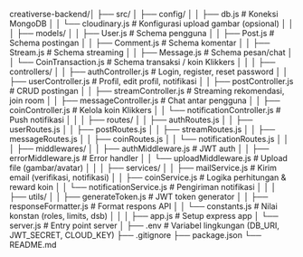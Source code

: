 creativerse-backend/│
├── src/
│   ├── config/
│   │   ├── db.js                  # Koneksi MongoDB
│   │   └── cloudinary.js          # Konfigurasi upload gambar (opsional)
│   │
│   ├── models/
│   │   ├── User.js                # Schema pengguna
│   │   ├── Post.js                # Schema postingan
│   │   ├── Comment.js             # Schema komentar
│   │   ├── Stream.js              # Schema streaming
│   │   ├── Message.js             # Schema pesan/chat
│   │   └── CoinTransaction.js     # Schema transaksi / koin Klikkers
│   │
│   ├── controllers/
│   │   ├── authController.js      # Login, register, reset password
│   │   ├── userController.js      # Profil, edit profil, notifikasi
│   │   ├── postController.js      # CRUD postingan
│   │   ├── streamController.js    # Streaming rekomendasi, join room
│   │   ├── messageController.js   # Chat antar pengguna
│   │   ├── coinController.js      # Kelola koin Klikkers
│   │   └── notificationController.js # Push notifikasi
│   │
│   ├── routes/ 
│   │   ├── authRoutes.js
│   │   ├── userRoutes.js
│   │   ├── postRoutes.js
│   │   ├── streamRoutes.js
│   │   ├── messageRoutes.js
│   │   ├── coinRoutes.js
│   │   └── notificationRoutes.js
│   │
│   ├── middlewares/ 
│   │   ├── authMiddleware.js      # JWT auth
│   │   ├── errorMiddleware.js     # Error handler
│   │   └── uploadMiddleware.js    # Upload file (gambar/avatar)
│   │
│   ├── services/ 
│   │   ├── mailService.js         # Kirim email (verifikasi, notifikasi)
│   │   ├── coinService.js         # Logika perhitungan & reward koin
│   │   └── notificationService.js # Pengiriman notifikasi
│   │
│   ├── utils/ 
│   │   ├── generateToken.js       # JWT token generator
│   │   ├── responseFormatter.js   # Format respons API
│   │   └── constants.js           # Nilai konstan (roles, limits, dsb)
│   │
│   ├── app.js                     # Setup express app
│   └── server.js                  # Entry point server
│
├── .env                           # Variabel lingkungan (DB_URI, JWT_SECRET, CLOUD_KEY)
├── .gitignore
├── package.json
└── README.md
